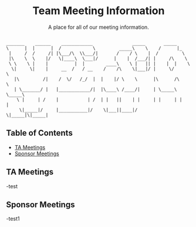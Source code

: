 
<h1 align="center">Team Meeting Information
</h1> 



<p align="center">A place for all of our meeting information.</p>


```
                                                                          
_______    ______    ____________               _____       _____         
\      |  |      |  /            \         _____\    \    /      |_       
 |     /  /     /| |\___/\  \\___/|       /    / \    |  /         \      
 |\    \  \    |/   \|____\  \___|/      |    |  /___/| |     /\    \     
 \ \    \ |    |          |  |        ____\    \ |   || |    |  |    \    
  \|     \|    |     __  /   / __    /    /\    \|___|/ |     \/      \   
   |\         /|    /  \/   /_/  |  |    |/ \    \      |\      /\     \  
   | \_______/ |   |____________/|  |\____\ /____/|     | \_____\ \_____\ 
    \ |     | /    |           | /  | |   ||    | |     | |     | |     | 
     \|_____|/     |___________|/    \|___||____|/       \|_____|\|_____| 
```


## Table of Contents
- [TA Meetings](#ta-meetings)
- [Sponsor Meetings](#sponsor-meetings)


## TA Meetings

-test

## Sponsor Meetings

-test1

